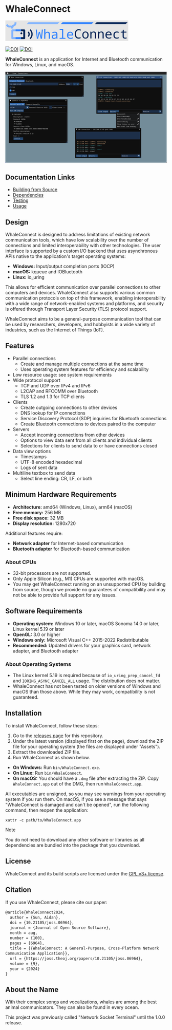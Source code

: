 # WhaleConnect

![Banner](img/banner.png)

[![DOI](https://joss.theoj.org/papers/10.21105/joss.06964/status.svg)](https://doi.org/10.21105/joss.06964)
[![DOI](https://zenodo.org/badge/DOI/10.5281/zenodo.13328366.svg)](https://doi.org/10.5281/zenodo.13328366)

**WhaleConnect** is an application for Internet and Bluetooth communication for Windows, Linux, and macOS.

![Screenshot](img/screenshot.png)

## Documentation Links

- [Building from Source](building.md)
- [Dependencies](dependencies.md)
- [Testing](testing.md)
- [Usage](usage.md)

## Design

WhaleConnect is designed to address limitations of existing network communication tools, which have low scalability over the number of connections and limited interoperability with other technologies. The user interface is supported by a custom I/O backend that uses asynchronous APIs native to the application's target operating systems:

- **Windows:** Input/output completion ports (IOCP)
- **macOS:** kqueue and IOBluetooth
- **Linux:** io_uring

This allows for efficient communication over parallel connections to other computers and devices. WhaleConnect also supports various common communication protocols on top of this framework, enabling interoperability with a wide range of network-enabled systems and platforms, and security is offered through Transport Layer Security (TLS) protocol support.

WhaleConnect aims to be a general-purpose communication tool that can be used by researchers, developers, and hobbyists in a wide variety of industries, such as the Internet of Things (IoT).

## Features

- Parallel connections
  - Create and manage multiple connections at the same time
  - Uses operating system features for efficiency and scalability
- Low resource usage: see system requirements
- Wide protocol support
  - TCP and UDP over IPv4 and IPv6
  - L2CAP and RFCOMM over Bluetooth
  - TLS 1.2 and 1.3 for TCP clients
- Clients
  - Create outgoing connections to other devices
  - DNS lookup for IP connections
  - Service Discovery Protocol (SDP) inquiries for Bluetooth connections
  - Create Bluetooth connections to devices paired to the computer
- Servers
  - Accept incoming connections from other devices
  - Options to view data sent from all clients and individual clients
  - Selections for clients to send data to or have connections closed
- Data view options
  - Timestamps
  - UTF-8 encoded hexadecimal
  - Logs of sent data
- Multiline textbox to send data
  - Select line ending: CR, LF, or both

## Minimum Hardware Requirements

- **Architecture:** amd64 (Windows, Linux), arm64 (macOS)
- **Free memory:** 256 MB
- **Free disk space:** 32 MB
- **Display resolution:** 1280x720

Additional features require:

- **Network adapter** for Internet-based communication
- **Bluetooth adapter** for Bluetooth-based communication

### About CPUs

- 32-bit processors are not supported.
- Only Apple Silicon (e.g., M1) CPUs are supported with macOS.
- You may get WhaleConnect running on an unsupported CPU by building from source, though we provide no guarantees of compatibility and may not be able to provide full support for any issues.

## Software Requirements

- **Operating system:** Windows 10 or later, macOS Sonoma 14.0 or later, Linux kernel 5.19 or later
- **OpenGL:** 3.0 or higher
- **Windows only:** Microsoft Visual C++ 2015-2022 Redistributable
- **Recommended:** Updated drivers for your graphics card, network adapter, and Bluetooth adapter

### About Operating Systems

- The Linux kernel 5.19 is required because of `io_uring_prep_cancel_fd` and `IORING_ASYNC_CANCEL_ALL` usage. The distribution does not matter.
- WhaleConnect has not been tested on older versions of Windows and macOS than those above. While they may work, compatibility is not guaranteed.

## Installation

To install WhaleConnect, follow these steps:

1. Go to the [releases page](https://github.com/WhaleConnect/whaleconnect/releases) for this repository.
2. Under the latest version (displayed first on the page), download the ZIP file for your operating system (the files are displayed under "Assets").
3. Extract the downloaded ZIP file.
4. Run WhaleConnect as shown below.

- **On Windows:** Run `bin/WhaleConnect.exe`.
- **On Linux:** Run `bin/WhaleConnect`.
- **On macOS:** You should have a `.dmg` file after extracting the ZIP. Copy `WhaleConnect.app` out of the DMG, then run `WhaleConnect.app`.

All executables are unsigned, so you may see warnings from your operating system if you run them. On macOS, if you see a message that says "WhaleConnect is damaged and can't be opened", run the following command, then reopen the application:

```shell
xattr -c path/to/WhaleConnect.app
```

> [!NOTE]
> You do not need to download any other software or libraries as all dependencies are bundled into the package that you download.

## License

WhaleConnect and its build scripts are licensed under the [GPL v3+ license](../COPYING).

## Citation

If you use WhaleConnect, please cite our paper:

```text
@article{WhaleConnect2024,
  author = {Sun, Aidan},
  doi = {10.21105/joss.06964},
  journal = {Journal of Open Source Software},
  month = aug,
  number = {100},
  pages = {6964},
  title = {{WhaleConnect: A General-Purpose, Cross-Platform Network Communication Application}},
  url = {https://joss.theoj.org/papers/10.21105/joss.06964},
  volume = {9},
  year = {2024}
}
```

## About the Name

With their complex songs and vocalizations, whales are among the best animal communicators. They can also be found in every ocean.

This project was previously called "Network Socket Terminal" until the 1.0.0 release.
